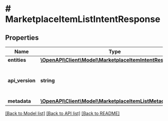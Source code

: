 # # MarketplaceItemListIntentResponse

## Properties

Name | Type | Description | Notes
------------ | ------------- | ------------- | -------------
**entities** | [**\OpenAPI\Client\Model\MarketplaceItemIntentResource[]**](MarketplaceItemIntentResource.md) |  | [optional]
**api_version** | **string** | API Version of the Nutanix v3 API framework. | [default to '3.1.0']
**metadata** | [**\OpenAPI\Client\Model\MarketplaceItemListMetadataOutput**](MarketplaceItemListMetadataOutput.md) |  |

[[Back to Model list]](../../README.md#models) [[Back to API list]](../../README.md#endpoints) [[Back to README]](../../README.md)
